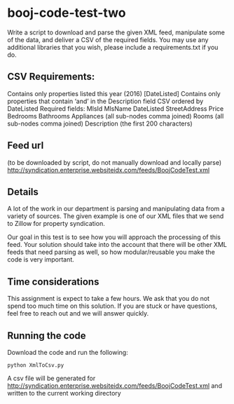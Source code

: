 # booj-code-test-two


Write a script to download and parse the given XML feed, manipulate some of the data, and deliver a CSV of the required fields. You may use any additional libraries that you wish, please include a requirements.txt if you do.

## CSV Requirements:
Contains only properties listed this year (2016) [DateListed]
Contains only properties that contain ‘and’ in the Description field
CSV ordered by DateListed
Required fields:
MlsId
MlsName
DateListed
StreetAddress
Price
Bedrooms
Bathrooms
Appliances (all sub-nodes comma joined)
Rooms (all sub-nodes comma joined)
Description (the first 200 characters)


## Feed url
(to be downloaded by script, do not manually download and locally parse)
http://syndication.enterprise.websiteidx.com/feeds/BoojCodeTest.xml


## Details

A lot of the work in our department is parsing and manipulating data from a variety of sources. The given example is one of our XML files that we send to Zillow for property syndication. 

Our goal in this test is to see how you will approach the processing of this feed. Your solution should take into the account that there will be other XML feeds that need parsing as well, so how modular/reusable you make the code is very important. 


## Time considerations

This assignment is expect to take a few hours. We ask that you do not spend too much time on this solution. If you are stuck or have questions, feel free to reach out and we will answer quickly. 

## Running the code
Download the code and run the following:
```
python XmlToCsv.py
```
A csv file will be generated for http://syndication.enterprise.websiteidx.com/feeds/BoojCodeTest.xml and written to the current working directory
